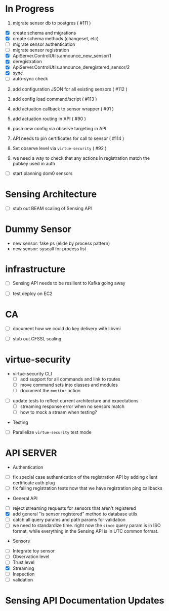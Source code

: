 # In Progress

1. migrate sensor db to postgres ( #111 )
 - [x] create schema and migrations
 - [x] create schema methods (changeset, etc)
 - [ ] migrate sensor authentication
 - [ ] migrate sensor registration
  - [x] ApiServer.ControlUtils.announce_new_sensor/1
  - [x] deregistration
   - [x] ApiServer.ControlUtils.announce_deregistered_sensor/2
  - [x] sync
  - [ ] auto-sync check
2. add configuration JSON for all existing sensors ( #112 )
3. add config load command/script ( #113 )
4. add actuation callback to sensor wrapper ( #91 )
5. add actuation routing in API ( #90 )
 1. push new config via observe targeting in API
6. API needs to pin certificates for call to sensor ( #114 )
7. Set observe level via `virtue-security` ( #92 )

8. we need a way to check that any actions in registration match the pubkey used in auth

 - [ ] start planning dom0 sensors

# Sensing Architecture

 - [ ] stub out BEAM scaling of Sensing API


# Dummy Sensor

 - new sensor: fake ps (elide by process pattern)
 - new sensor: syscall for process list


# infrastructure

 - [ ] Sensing API needs to be resilient to Kafka going away
 - [ ] test deploy on EC2


# CA

 - [ ] document how we could do key delivery with libvmi
 - [ ] stub out CFSSL scaling
 
  
# virtue-security


- virtue-security CLI
  - [ ] add support for all commands and link to routes
  - [ ] move command sets into classes and modules
  - [ ] document the `monitor` action
- [ ] update tests to reflect current architecture and expectations
  - [ ] streaming response error when no sensors match
  - [ ] how to mock a stream when testing?
 - Testing
  - [ ] Parallelize `virtue-security` test mode
  
  
# API SERVER

 - Authentication
  - [ ] fix special case authentication of the registration API by adding client certificate auth plug
  - [ ] fix failing registration tests now that we have registration ping callbacks
 - General API
  - [ ] reject streaming requests for sensors that aren't registered
  - [x] add general "is sensor registered" method to database utils
  - [ ] catch all query params and path params for validation
   - [ ] we need to standardize time. right now the `since` query param is in ISO format, while everything in the Sensing
         API is in UTC common format.
 - Sensors
  - [ ] Integrate toy sensor
   - [ ] Observation level
   - [ ] Trust level
   - [x] Streaming
   - [ ] Inspection
   - [ ] validation
 
# Sensing API Documentation Updates

